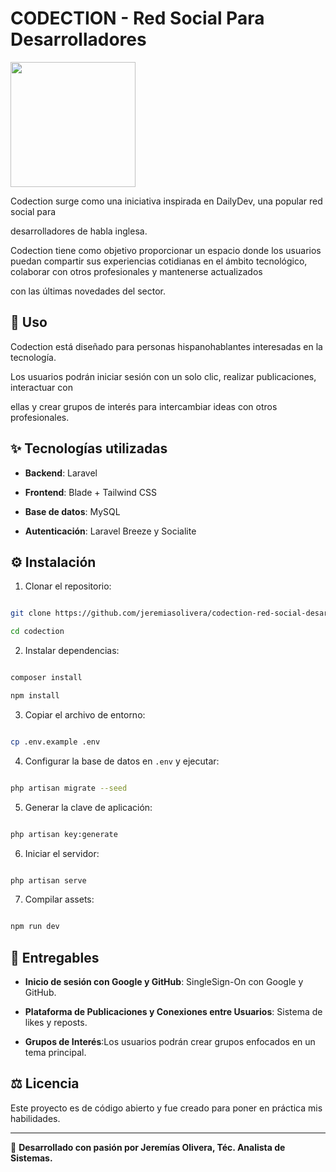 # CODECTION - Red Social Para Desarrolladores

<img width="200" src="https://i.ibb.co/cKTCNFpT/logo-2-codection.jpg" />

Codection surge como una iniciativa inspirada en DailyDev, una popular red social para

desarrolladores de habla inglesa.

  

Codection tiene como objetivo proporcionar un espacio donde los usuarios puedan compartir sus experiencias cotidianas en el ámbito tecnológico, colaborar con otros profesionales y mantenerse actualizados

con las últimas novedades del sector.

  

## 🚀 Uso

Codection está diseñado para personas hispanohablantes interesadas en la tecnología.

Los usuarios podrán iniciar sesión con un solo clic, realizar publicaciones, interactuar con

ellas y crear grupos de interés para intercambiar ideas con otros profesionales.

  

## ✨ Tecnologías utilizadas

-  **Backend**: Laravel

-  **Frontend**: Blade + Tailwind CSS

-  **Base de datos**: MySQL

-  **Autenticación**: Laravel Breeze y Socialite

  

## ⚙️ Instalación

1. Clonar el repositorio:

```bash

git clone https://github.com/jeremiasolivera/codection-red-social-desarrolladores

cd codection

```

2. Instalar dependencias:

```bash

composer install

npm install

```

3. Copiar el archivo de entorno:

```bash

cp .env.example .env

```

4. Configurar la base de datos en `.env` y ejecutar:

```bash

php artisan migrate --seed

```

5. Generar la clave de aplicación:

```bash

php artisan key:generate

```

6. Iniciar el servidor:

```bash

php artisan serve

```

7. Compilar assets:

```bash

npm run dev

```

## 🌟 Entregables

-  **Inicio de sesión con Google y GitHub**: SingleSign-On con Google y GitHub.

-  **Plataforma de Publicaciones y Conexiones entre Usuarios**: Sistema de likes y reposts.

-  **Grupos de Interés**:Los usuarios podrán crear grupos enfocados en un tema principal.

  

## ⚖️ Licencia

Este proyecto es de código abierto y fue creado para poner en práctica mis habilidades.

  

---

👏 **Desarrollado con pasión por Jeremías Olivera, Téc. Analista de Sistemas.**